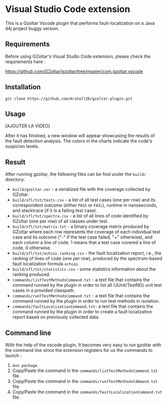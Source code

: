 # Visual Studio Code extension 

This is a Gzoltar Vscode plugin that performs fault-localization on a Java d4j project buggy version.

## Requirements

Before using GZoltar's Visual Studio Code extension, please check the requirements here :

https://github.com/GZoltar/gzoltar/tree/master/com.gzoltar.vscode

## Installation

```
git clone https://github.com/Arshall26/gzoltar-plugin.git
```

## Usage

[AJOUTER LA VIDEO]

After it has finished, a new window will appear showcasing the results of the fault detection analysis. The colors in the charts indicate the code's suspicion levels.

## Result 

After running gzoltar, the following files can be find under the `build/`
directory:

* `build/gzoltar.ser` - a serialized file with the coverage collected by GZoltar.
* `build/sfl/txt/tests.csv` - a list of all test cases (one per row) and its
  correspondent outcome (either `PASS` or `FAIL`), runtime in nanoseconds, and
  stacktrace (if it is a failing test case).
* `build/sfl/txt/spectra.csv` - a list of all lines of code identified by
  GZoltar (one per row) of all classes under test.
* `build/sfl/txt/matrix.txt` - a binary coverage matrix produced by GZoltar
  where each row represents the coverage of each individual test case and its
  outcome ("-" if the test case failed, "+" otherwise), and each column a line
  of code. 1 means that a test case covered a line of code, 0 otherwise.
* `build/sfl/txt/ochiai.ranking.csv` - the fault localization report, i.e.,
  the ranking of lines of code (one per row), produced by the spectrum-based
  fault localization formula `ochiai`.
* `build/sfl/txt/statistics.csv` - some statistics information about the ranking
  produced.
* `commands/listTestMethodsCommand.txt` - a text file that contains the command runned by the plugin in order to list all (JUnit/TestNG) unit test cases in a provided classpath.
* `commands/runtTestMethodsCommand.txt` - a text file that contains the command runned by the plugin in order to run test methods in isolation.
* `commands/faultLocalizationCommand.txt`- a text file that contains the command runned by the plugin in order to create a fault localization report based on previously collected data.


## Command line

With the help of the vscode plugin, It becomes very easy to run gzoltar with the command line since the extension registers for us the commands to launch :

1. `mvn package`
2. Copy/Paste the command in the `commands/listTestMethodsCommand.txt` file.
3. Copy/Paste the command in the `commands/runtTestMethodsCdmmand.txt` file.
4. Copy/Paste the command in the `commands/faultLocalizationCommand.txt` file.
